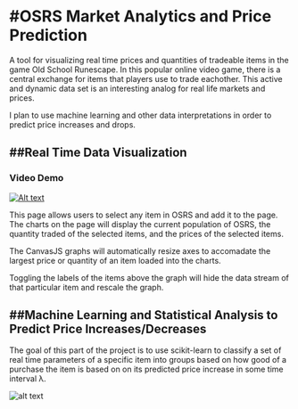 #OSRS Market Analytics and Price Prediction
===================

A tool for visualizing real time prices and quantities of tradeable items in the game Old School Runescape. In this popular online video game, there is a central exchange for items that players use to trade eachother. This active and dynamic data set is an interesting analog for real life markets and prices. 


I plan to use machine learning and other data interpretations in order to predict price increases and drops.


##Real Time Data Visualization
-------------

### Video Demo
[![Alt text](https://img.youtube.com/vi/z_3nSR7vbIo/0.jpg)](https://www.youtube.com/watch?v=z_3nSR7vbIo&feature=youtu.be)

This page allows users to select any item in OSRS and add it to the page. The charts on the page will display the current population of OSRS, the quantity traded of the selected items, and the prices of the selected items.

The CanvasJS graphs will automatically resize axes to accomadate the largest price or quantity of an item loaded into the charts.

Toggling the labels of the items above the graph will hide the data stream of that particular item and rescale the graph.


##Machine Learning and Statistical Analysis to Predict Price Increases/Decreases
-------------
The goal of this part of the project is to use scikit-learn to classify a set of real time parameters of a specific item into groups based on how good of a purchase the item is based on on its predicted price increase in some time interval λ. 

![alt text](https://i.imgur.com/KEwymgn.png)


